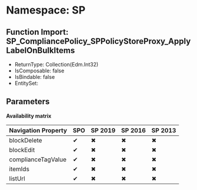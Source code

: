 # Namespace: SP

## Function Import: SP_CompliancePolicy_SPPolicyStoreProxy_ApplyLabelOnBulkItems

- ReturnType: Collection(Edm.Int32)
- IsComposable: false
- IsBindable: false
- EntitySet: 

## Parameters

**Availability matrix**

Navigation Property | SPO | SP 2019 | SP 2016 | SP 2013
----------|-----|---------|---------|--------
blockDelete | ✔ | ✖ | ✖ | ✖
blockEdit | ✔ | ✖ | ✖ | ✖
complianceTagValue | ✔ | ✖ | ✖ | ✖
itemIds | ✔ | ✖ | ✖ | ✖
listUrl | ✔ | ✖ | ✖ | ✖
